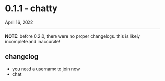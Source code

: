 # 0.1.1 - chatty
April 16, 2022
<hr>
<strong>NOTE</strong>: before 0.2.0, there were no proper changelogs. this is likely incomplete and inaccurate!

## changelog

- you need a username to join now
- chat